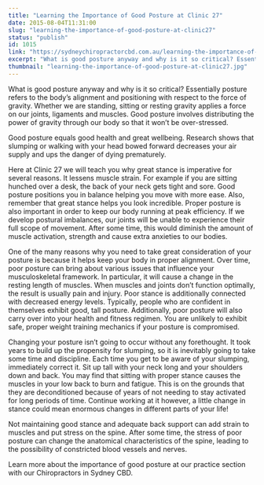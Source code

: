 ```yaml
---
title: "Learning the Importance of Good Posture at Clinic 27"
date: 2015-08-04T11:31:00
slug: "learning-the-importance-of-good-posture-at-clinic27"
status: "publish"
id: 1015
link: "https://sydneychiropractorcbd.com.au/learning-the-importance-of-good-posture-at-clinic27/"
excerpt: "What is good posture anyway and why is it so critical? Essentially posture refers to the body’s alignment and positioning with respect to the force of gravity. Whether we are standing, sitting or resting gravity applies a force on our joints, ligaments and muscles. Good posture involves distributing the power of gravity through our body […]"
thumbnail: "learning-the-importance-of-good-posture-at-clinic27.jpg"
---
```


What is good posture anyway and why is it so critical? Essentially posture refers to the body’s alignment and positioning with respect to the force of gravity. Whether we are standing, sitting or resting gravity applies a force on our joints, ligaments and muscles. Good posture involves distributing the power of gravity through our body so that it won’t be over-stressed.

Good posture equals good health and great wellbeing. Research shows that slumping or walking with your head bowed forward decreases your air supply and ups the danger of dying prematurely.

Here at Clinic 27 we will teach you why great stance is imperative for several reasons. It lessens muscle strain. For example if you are sitting hunched over a desk, the back of your neck gets tight and sore. Good posture positions you in balance helping you move with more ease. Also, remember that great stance helps you look incredible. Proper posture is also important in order to keep our body running at peak efficiency. If we develop postural imbalances, our joints will be unable to experience their full scope of movement. After some time, this would diminish the amount of muscle activation, strength and cause extra anxieties to our bodies.

One of the many reasons why you need to take great consideration of your posture is because it helps keep your body in proper alignment. Over time, poor posture can bring about various issues that influence your musculoskeletal framework. In particular, it will cause a change in the resting length of muscles. When muscles and joints don’t function optimally, the result is usually pain and injury. Poor stance is additionally connected with decreased energy levels. Typically, people who are confident in themselves exhibit good, tall posture. Additionally, poor posture will also carry over into your health and fitness regimen. You are unlikely to exhibit safe, proper weight training mechanics if your posture is compromised.

Changing your posture isn’t going to occur without any forethought. It took years to build up the propensity for slumping, so it is inevitably going to take some time and discipline. Each time you get to be aware of your slumping, immediately correct it. Sit up tall with your neck long and your shoulders down and back. You may find that sitting with proper stance causes the muscles in your low back to burn and fatigue. This is on the grounds that they are deconditioned because of years of not needing to stay activated for long periods of time. Continue working at it however, a little change in stance could mean enormous changes in different parts of your life!

Not maintaining good stance and adequate back support can add strain to muscles and put stress on the spine. After some time, the stress of poor posture can change the anatomical characteristics of the spine, leading to the possibility of constricted blood vessels and nerves.

Learn more about the importance of good posture at our practice section with our Chiropractors in Sydney CBD.
